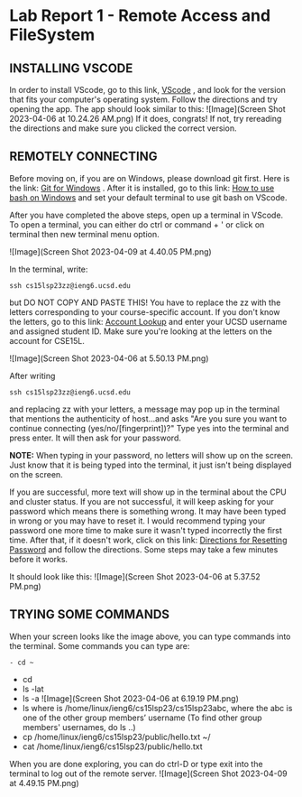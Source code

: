 # Lab Report 1 - Remote Access and FileSystem

## INSTALLING VSCODE

In order to install VScode, go to this link, [VScode](https://code.visualstudio.com/) , and look for the version that fits your computer's operating system. Follow the directions and try opening the app. The app should look similar to this:
![Image](Screen Shot 2023-04-06 at 10.24.26 AM.png)
If it does, congrats! If not, try rereading the directions and make sure you clicked the correct version.

## REMOTELY CONNECTING

Before moving on, if you are on Windows, please download git first. Here is the link: [Git for Windows](https://gitforwindows.org/) . After it is installed, go to this link: [How to use bash on Windows](https://stackoverflow.com/questions/42606837/how-do-i-use-bash-on-windows-from-the-visual-studio-code-integrated-terminal/50527994#50527994) and set your default terminal to use git bash on VScode.

After you have completed the above steps, open up a terminal in VScode. To open a terminal, you can either do ctrl or command + ' or click on terminal then new terminal menu option. 

![Image](Screen Shot 2023-04-09 at 4.40.05 PM.png)

In the terminal, write:
```
ssh cs15lsp23zz@ieng6.ucsd.edu 
```
but DO NOT COPY AND PASTE THIS! You have to replace the zz with the letters corresponding to your course-specific account. If you don't know the letters, go to this link: [Account Lookup](https://sdacs.ucsd.edu/~icc/index.php) and enter your UCSD username and assigned student ID. Make sure you're looking at the letters on the account for CSE15L. 

![Image](Screen Shot 2023-04-06 at 5.50.13 PM.png)

After writing
```
ssh cs15lsp23zz@ieng6.ucsd.edu 
```
and replacing zz with your letters, a message may pop up in the terminal that mentions the authenticity of host...and asks "Are you sure you want to continue connecting (yes/no/[fingerprint])?" Type yes into the terminal and press enter. It will then ask for your password.

**NOTE:** When typing in your password, no letters will show up on the screen. Just know that it is being typed into the terminal, it just isn't being displayed on the screen. 

If you are successful, more text will show up in the terminal about the CPU and cluster status. If you are not successful, it will keep asking for your password which means there is something wrong. It may have been typed in wrong or you may have to reset it. I would recommend typing your password one more time to make sure it wasn't typed incorrectly the first time. After that, if it doesn't work, click on this link: [Directions for Resetting Password](https://drive.google.com/file/d/17IDZn8Qq7Q0RkYMxdiIR0o6HJ3B5YqSW/view) and follow the directions. Some steps may take a few minutes before it works. 

It should look like this: 
![Image](Screen Shot 2023-04-06 at 5.37.52 PM.png)

## TRYING SOME COMMANDS

When your screen looks like the image above, you can type commands into the terminal. Some commands you can type are:
```
- cd ~
```
- cd
- ls -lat
- ls -a
![Image](Screen Shot 2023-04-06 at 6.19.19 PM.png)
- ls <directory> where <directory> is /home/linux/ieng6/cs15lsp23/cs15lsp23abc, where the abc is one of the other group members’ username
  (To find other group members' usernames, do ls ..) 
- cp /home/linux/ieng6/cs15lsp23/public/hello.txt ~/
- cat /home/linux/ieng6/cs15lsp23/public/hello.txt

When you are done exploring, you can do ctrl-D or type exit into the terminal to log out of the remote server. 
![Image](Screen Shot 2023-04-09 at 4.49.15 PM.png)
